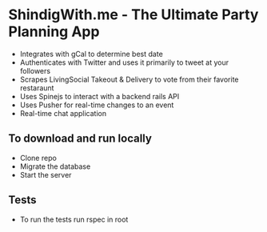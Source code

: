 # ShindigWith.me - The Ultimate Party Planning App

* Integrates with gCal to determine best date
* Authenticates with Twitter and uses it primarily to tweet at your followers
* Scrapes LivingSocial Takeout & Delivery to vote from their favorite restaraunt
* Uses Spinejs to interact with a backend rails API
* Uses Pusher for real-time changes to an event
* Real-time chat application

## To download and run locally
* Clone repo
* Migrate the database
* Start the server


## Tests
* To run the tests run rspec in root
